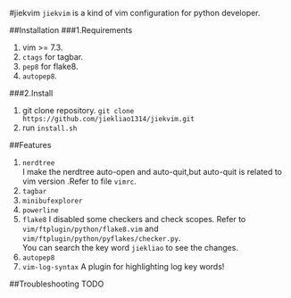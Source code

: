 #jiekvim
`jiekvim` is a kind of vim configuration for python developer.

##Installation
###1.Requirements
1. vim >= 7.3.
2. `ctags` for tagbar.
3. `pep8` for flake8.
4. `autopep8`.

###2.Install
1. git clone repository. `git clone https://github.com/jiekliao1314/jiekvim.git`
2. run `install.sh`

##Features
1. `nerdtree`  
  I make the nerdtree auto-open and auto-quit,but auto-quit is related to vim version .Refer to file `vimrc`.
2. `tagbar`
3. `minibufexplorer`
4. `powerline`
4. `flake8` 
    I disabled some checkers and check scopes. Refer to `vim/ftplugin/python/flake8.vim` and `vim/ftplugin/python/pyflakes/checker.py`.  
    You can search the key word `jiekliao` to see the changes.
5. `autopep8`
6. `vim-log-syntax` 
    A plugin for highlighting log key words!

##Troubleshooting
TODO
